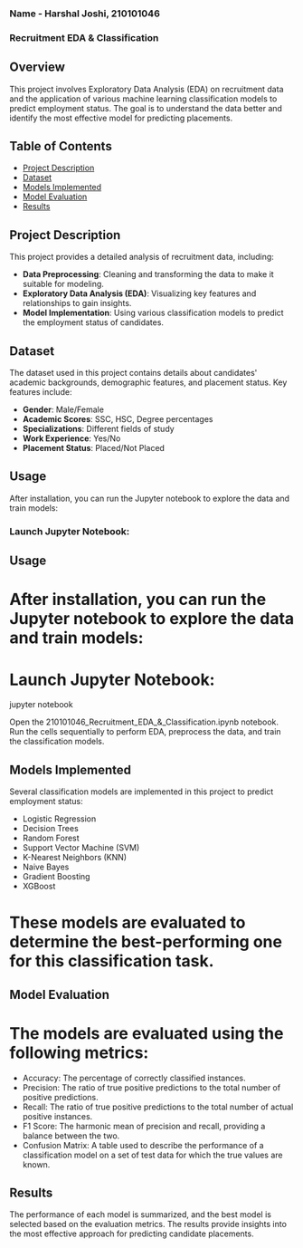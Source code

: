 ### Name - Harshal Joshi, 210101046
### Recruitment EDA & Classification

## Overview
This project involves Exploratory Data Analysis (EDA) on recruitment data and the application of various machine learning classification models to predict employment status. The goal is to understand the data better and identify the most effective model for predicting placements.

## Table of Contents
- [Project Description](#project-description)
- [Dataset](#dataset)
- [Models Implemented](#models-implemented)
- [Model Evaluation](#model-evaluation)
- [Results](#results)

## Project Description
This project provides a detailed analysis of recruitment data, including:
- **Data Preprocessing**: Cleaning and transforming the data to make it suitable for modeling.
- **Exploratory Data Analysis (EDA)**: Visualizing key features and relationships to gain insights.
- **Model Implementation**: Using various classification models to predict the employment status of candidates.

## Dataset
The dataset used in this project contains details about candidates' academic backgrounds, demographic features, and placement status. Key features include:
- **Gender**: Male/Female
- **Academic Scores**: SSC, HSC, Degree percentages
- **Specializations**: Different fields of study
- **Work Experience**: Yes/No
- **Placement Status**: Placed/Not Placed

## Usage

After installation, you can run the Jupyter notebook to explore the data and train models:

### Launch Jupyter Notebook:

<!-- 
```bash
jupyter notebook -->

## Usage
# After installation, you can run the Jupyter notebook to explore the data and train models:

# Launch Jupyter Notebook:
 jupyter notebook

 Open the 210101046_Recruitment_EDA_&_Classification.ipynb notebook.
 Run the cells sequentially to perform EDA, preprocess the data, and train the classification models.

## Models Implemented
 Several classification models are implemented in this project to predict employment status:

 - Logistic Regression
 - Decision Trees
 - Random Forest
 - Support Vector Machine (SVM)
 - K-Nearest Neighbors (KNN)
 - Naive Bayes
 - Gradient Boosting
 - XGBoost

# These models are evaluated to determine the best-performing one for this classification task.

## Model Evaluation
# The models are evaluated using the following metrics:

 - Accuracy: The percentage of correctly classified instances.
 - Precision: The ratio of true positive predictions to the total number of positive predictions.
 - Recall: The ratio of true positive predictions to the total number of actual positive instances.
 - F1 Score: The harmonic mean of precision and recall, providing a balance between the two.
 - Confusion Matrix: A table used to describe the performance of a classification model on a set of test data for which the true values are known.

## Results
 The performance of each model is summarized, and the best model is selected based on the evaluation metrics.
 The results provide insights into the most effective approach for predicting candidate placements.